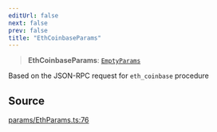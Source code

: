 ```yaml
---
editUrl: false
next: false
prev: false
title: "EthCoinbaseParams"
---
```


> **EthCoinbaseParams**: [`EmptyParams`](/reference/tevm/actions-types/type-aliases/emptyparams/)

Based on the JSON-RPC request for `eth_coinbase` procedure

## Source

[params/EthParams.ts:76](https://github.com/evmts/tevm-monorepo/blob/main/packages/actions-types/src/params/EthParams.ts#L76)
